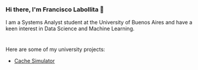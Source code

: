 ### Hi there, I'm Francisco Labollita 👋

I am a Systems Analyst student at the University of Buenos Aires and have a keen interest in Data Science and Machine Learning. 

#

Here are some of my university projects:

* [Cache Simulator](https://github.com/franlabollita/cachesim)
<!--
**franlabollita/franlabollita** is a ✨ _special_ ✨ repository because its `README.md` (this file) appears on your GitHub profile.

Here are some ideas to get you started:

- 🔭 I’m currently working on ...
- 🌱 I’m currently learning ...
- 👯 I’m looking to collaborate on ...
- 🤔 I’m looking for help with ...
- 💬 Ask me about ...
- 📫 How to reach me: ...
- 😄 Pronouns: ...
- ⚡ Fun fact: ...
-->
